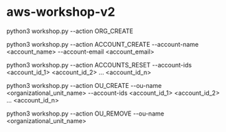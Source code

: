 # aws-workshop-v2

python3 workshop.py --action ORG_CREATE

python3 workshop.py --action ACCOUNT_CREATE --account-name <account_name> --account-email <account_email>

python3 workshop.py --action ACCOUNTS_RESET --account-ids <account_id_1> <account_id_2> ... <account_id_n>

python3 workshop.py --action OU_CREATE --ou-name <organizational_unit_name> --account-ids <account_id_1> <account_id_2> ... <account_id_n>

python3 workshop.py --action OU_REMOVE --ou-name <organizational_unit_name>
 
